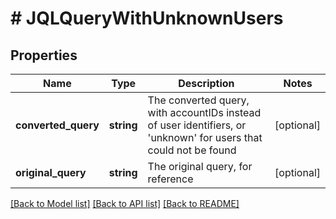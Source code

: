 # # JQLQueryWithUnknownUsers

## Properties

Name | Type | Description | Notes
------------ | ------------- | ------------- | -------------
**converted_query** | **string** | The converted query, with accountIDs instead of user identifiers, or &#39;unknown&#39; for users that could not be found | [optional]
**original_query** | **string** | The original query, for reference | [optional]

[[Back to Model list]](../../README.md#models) [[Back to API list]](../../README.md#endpoints) [[Back to README]](../../README.md)

